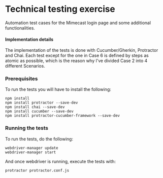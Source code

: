 # Technical testing exercise

Automation test cases for the Mimecast login page and some additional functionalities.

#### Implementation details

The implementation of the tests is done with Cucumber/Gherkin, Protractor and Chai. 
Each test except for the one in Case 6 is defined by steps as atomic as possible, which is the reason why I've divided Case 2 into 4 different Scenarios.

### Prerequisites

To run the tests you will have to install the following:

```
npm install
npm install protractor --save-dev
npm install chai --save-dev
npm install cucumber --save-dev
npm install protractor-cucumber-framework --save-dev
```

### Running the tests

To run the tests, do the following:

```
webdriver-manager update
webdriver-manager start
```

And once webdriver is running, execute the tests with:

```
protractor protractor.conf.js
```
